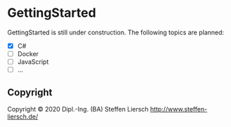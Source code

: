 # GettingStarted

GettingStarted is still under construction. The following topics are planned:

- [x] C#
- [ ] Docker
- [ ] JavaScript
- [ ] ...

## Copyright

Copyright © 2020 Dipl.-Ing. (BA) Steffen Liersch
http://www.steffen-liersch.de/